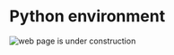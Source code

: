 # Python environment

![web page is under construction](https://docimages.blob.core.chinacloudapi.cn/images/commingsoon20210514.jpg)
